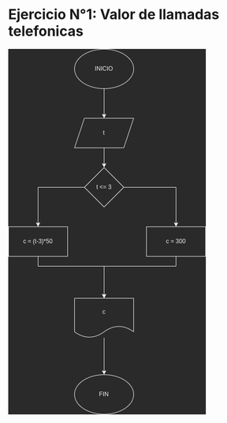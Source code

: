 # Ejercicio N°1: Valor de llamadas telefonicas
![diagrama del ejercicio](diagrama_llamadas.drawio.png)
